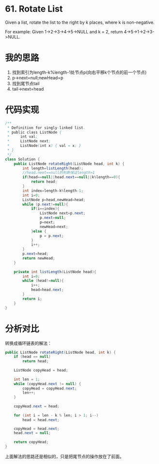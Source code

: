 ﻿# 61. Rotate List

Given a list, rotate the list to the right by k places, where k is non-negative.

For example:
Given 1->2->3->4->5->NULL and k = 2,
return 4->5->1->2->3->NULL.

# 我的思路
1. 找到索引为length-k%length-1处节点p(向右平移k个节点的前一个节点)
2. p->next=null;newHead=p
3. 找到尾节点tail
3. tail->next=head

# 代码实现

```java
/**
 * Definition for singly-linked list.
 * public class ListNode {
 *     int val;
 *     ListNode next;
 *     ListNode(int x) { val = x; }
 * }
 */
class Solution {
    public ListNode rotateRight(ListNode head, int k) {
        int length=listLength(head);
        //head.next==null的判断保证length>1
        if(head==null||head.next==null||k%length==0){
            return head;
        }
        int index=length-k%length-1;
        int i=0;
        ListNode p=head,newHead=head;
        while (p.next!=null){
            if(i==index){
                ListNode next=p.next;
                p.next=null;
                p=next;
                newHead=next;
            }else {
                p = p.next;
            }
            i++;
        }
        p.next=head;
        return newHead;
    }
    
    private int listLength(ListNode head){
        int i=0;
        while (head!=null){
            i++;
            head=head.next;
        }
        return i;
    }
}
```

# 分析对比
转换成循环链表的解法：

```java
public ListNode rotateRight(ListNode head, int k) {
    if (head == null)
		return head;
	
	ListNode copyHead = head;
	
	int len = 1;
	while (copyHead.next != null) {
		copyHead = copyHead.next;
		len++;
	}
	
	copyHead.next = head;
	
	for (int i = len - k % len; i > 1; i--)
		head = head.next;

	copyHead = head.next;
	head.next = null;
	
	return copyHead;
}
```

上面解法的思路还是相似的，只是把尾节点的操作放在了前面。

